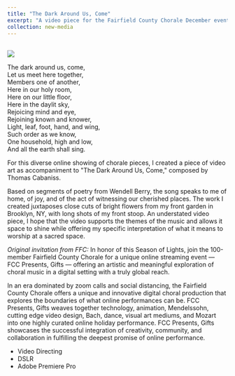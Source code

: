 ```yaml
---
title: "The Dark Around Us, Come"
excerpt: "A video piece for the Fairfield County Chorale December event _FCC Presents, Gifts_<br/><img src='../images/leaves_snapshot.png'> In honor of this Season of Lights, join the 100-member Fairfield County Chorale for a unique online streaming event — FCC Presents, Gifts — offering an artistic and meaningful exploration of choral music in a digital setting with a truly global reach."
collection: new-media
---
```



<!-- blank line -->
<br>
<img src='../../images/stoop.png'>

<p style="text-align: center;">

The dark around us, come, <br>
Let us meet here together,<br>
Members one of another,<br>
Here in our holy room,<br>
Here on our little floor,<br>
Here in the daylit sky,<br>
Rejoicing mind and eye,<br>
Rejoining known and knower,<br>
Light, leaf, foot, hand, and wing,<br>
Such order as we know,<br>
One household, high and low,<br>
And all the earth shall sing.<br>

</p>
For this diverse online showing of chorale pieces, I created a piece of video art as accompaniment to "The Dark Around Us, Come," composed by Thomas Cabaniss. 

Based on segments of poetry from Wendell Berry, the song speaks to me of home, of joy, and of the act of witnessing our cherished places. The work I created juxtaposes close cuts of bright flowers from my front garden in Brooklyn, NY, with long shots of my front stoop. An understated video piece, I hope that the video supports the themes of the music and allows it space to shine while offering my specific interpretation of what it means to worship at a sacred space.  

_Original invitation from FFC:_ In honor of this Season of Lights, join the 100-member Fairfield County Chorale for a unique online streaming event — FCC Presents, Gifts — offering an artistic and meaningful exploration of choral music in a digital setting with a truly global reach.

In an era dominated by zoom calls and social distancing, the Fairfield County Chorale offers a unique and innovative digital choral production that explores the boundaries of what online performances can be.  FCC Presents, Gifts weaves together technology, animation, Mendelssohn, cutting edge video design, Bach, dance, visual art mediums, and Mozart into one highly curated online holiday performance.  FCC Presents, Gifts showcases the successful integration of creativity, community, and collaboration in fulfilling the deepest promise of online performance.

- Video Directing
- DSLR
- Adobe Premiere Pro
